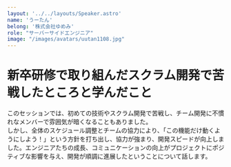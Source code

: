 ```yaml
---
layout: '../../layouts/Speaker.astro'
name: 'うーたん'
belong: '株式会社ゆめみ'
role: "サーバーサイドエンジニア"
image: "/images/avatars/uutan1108.jpg"
---
```


# 新卒研修で取り組んだスクラム開発で苦戦したところと学んだこと

このセッションでは、初めての技術やスクラム開発で苦戦し、チーム開発に不慣れなメンバーで雰囲気が暗くなることもありました。  
しかし、全体のスケジュール調整とチームの協力により、「この機能だけ動くようにしよう！」という方針を打ち出し、協力が強まり、開発スピードが向上しました。エンジニアたちの成長、コミュニケーションの向上がプロジェクトにポジティブな影響を与え、開発が順調に進展したということについて話します。

